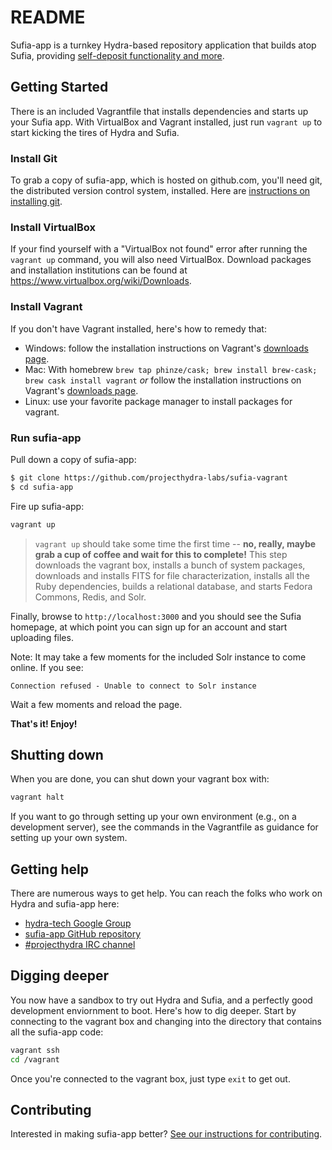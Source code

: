 # README

Sufia-app is a turnkey Hydra-based repository application that builds atop Sufia, providing [self-deposit functionality and more](https://github.com/projecthydra/sufia#what-is-sufia).

## Getting Started

There is an included Vagrantfile that installs dependencies and starts up your Sufia app. With VirtualBox and Vagrant installed, just run ```vagrant up``` to start kicking the tires of Hydra and Sufia.

### Install Git

To grab a copy of sufia-app, which is hosted on github.com, you'll need git, the distributed version control system, installed.  Here are [instructions on installing git](http://git-scm.com/book/en/Getting-Started-Installing-Git).

### Install VirtualBox

If your find yourself with a "VirtualBox not found" error after running the ```vagrant up``` command, you will also need VirtualBox. Download packages and installation institutions can be found at https://www.virtualbox.org/wiki/Downloads.

### Install Vagrant

If you don't have Vagrant installed, here's how to remedy that:

  * Windows: follow the installation instructions on Vagrant's [downloads page](https://www.vagrantup.com/downloads).
  * Mac: With homebrew ```brew tap phinze/cask; brew install brew-cask; brew cask install vagrant``` _or_ follow the installation instructions on Vagrant's [downloads page](https://www.vagrantup.com/downloads).
  * Linux: use your favorite package manager to install packages for vagrant.

### Run sufia-app

Pull down a copy of sufia-app:

```bash
$ git clone https://github.com/projecthydra-labs/sufia-vagrant
$ cd sufia-app
```

Fire up sufia-app:

```bash
vagrant up
```

> ```vagrant up``` should take some time the first time -- **no, really, maybe grab a cup of coffee and wait for this to complete!** This step downloads the vagrant box, installs a bunch of system packages, downloads and installs FITS for file characterization, installs all the Ruby dependencies, builds a relational database, and starts Fedora Commons, Redis, and Solr.

Finally, browse to ```http://localhost:3000``` and you should see the Sufia homepage, at which point you can sign up for an account and start uploading files.

Note: It may take a few moments for the included Solr instance to come online.  If you see:

    Connection refused - Unable to connect to Solr instance

Wait a few moments and reload the page.

**That's it! Enjoy!**

## Shutting down

When you are done, you can shut down your vagrant box with:

```bash
vagrant halt
```

If you want to go through setting up your own environment (e.g., on a development server), see the commands in the Vagrantfile as guidance for setting up your own system.

## Getting help

There are numerous ways to get help.  You can reach the folks who work on Hydra and sufia-app here:

 * [hydra-tech Google Group](http://groups.google.com/group/hydra-tech)
 * [sufia-app GitHub repository](https://github.com/osulp/sufia-app/issues)
 * [#projecthydra IRC channel](irc://irc.freenode.net/projecthydra)

## Digging deeper

You now have a sandbox to try out Hydra and Sufia, and a perfectly good development enviornment to boot.  Here's how to dig deeper. Start by connecting to the vagrant box and changing into the directory that contains all the sufia-app code:

```bash
vagrant ssh
cd /vagrant
```

Once you're connected to the vagrant box, just type `exit` to get out.

## Contributing

Interested in making sufia-app better? [See our instructions for contributing](CONTRIBUTING.md).
